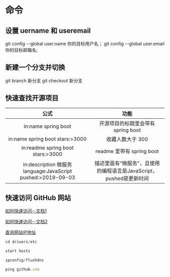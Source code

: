 # 命令
## 设置 uername 和 useremail
git config  --global user.name 你的目标用户名；
git config  --global user.email 你的目标邮箱名;

## 新建一个分支并切换
git branch 新分支
git checkout 新分支

## 快速查找开源项目
| 公式   | 功能  |
|             :---:      |             :---:          |
| in:name spring boot   | 开源项目的标题里会带有 spring boot |
| in:name spring boot stars:>3000        | 收藏人数大于 300       | 
| in:readme spring boot stars:>3000 |     readme 里带有 spring boot    |
|in:description 微服务 language:JavaScript pushed:>2019-09-03       |  描述里面有“微服务”，且使用的编程语言是JavaScript，pushed是更新时间       |

## 快速访问 GitHub 网站
[如何快速访问--文档1](https://blog.csdn.net/cyrilcloud/article/details/117233436?ops_request_misc=%257B%2522request%255Fid%2522%253A%2522166055065616780366512533%2522%252C%2522scm%2522%253A%252220140713.130102334..%2522%257D&request_id=166055065616780366512533&biz_id=0&utm_medium=distribute.pc_search_result.none-task-blog-2~all~top_positive~default-1-117233436-null-null.142^v40^pc_rank_v36,185^v2^control&utm_term=Github&spm=1018.2226.3001.4187)

[如何快速访问--文档2](https://blog.csdn.net/wh13821662259/article/details/125091516)

[查询网站IP地址](https://ipaddress.com/website/assets-cdn.github.com)

```JavaScript
cd drivers/etc

start hosts

ipconfig/flushdns

ping github.com
```